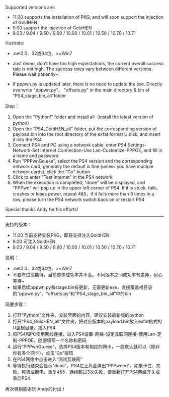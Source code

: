 Supported versions are:
- 11.00 supports the installation of PKG, and will soon support the injection of GoldHEN
- 9.00 support the injection of GoldHEN
- 9.03 / 9.04 / 9.50 / 9.60 / 10.00 / 10.01 / 10.50 / 10.70 / 10.71

illustrate:
- .net2.0、32或64位、>=Win7 

- Just demo, don’t have too high expectations, the current overall success rate is not high. The success rates vary between different versions. Please wait patiently~

- If pppwn.py is updated later, there is no need to update the exe. Directly overwrite "pppwn.py"、 "offsets.py" in the main directory & bin of “PS4_stage_bin_all”folder

Step：
1. Open the "Python!" folder and install all（install the latest version of python）
2. Open the "PS4_GoldHEN_all" folder, put the corresponding version of payload.bin into the root directory of the exfat format U disk, and insert it into the PS4
3. Connect PS4 and PC using a network cable, enter PS4 Settings-Network-Set Internet Connection-Use Lan-Customize-PPPOE, and fill in a name and password.
4. Run "PPPwnGo.exe", select the PS4 version and the corresponding network card, generally the default is fine (unless you have multiple network cards), click the "Go" button
5. Click to enter "Test Internet" in the PS4 network
6. When the execution is completed, "done" will be displayed, and "PPPwn" will pop up in the upper left corner of PS4. If it is stuck, fails, crashes or loses power, repeat 4&5，if it fails more than 3 times in a row, please  turn the PS4 network switch back on or restart PS4

Special thanks Andy for his efforts!



----------------------------------------------------------------------------------------

支持的版本：
- 11.00 当前支持安装PKG，即将支持注入GoldHEN 
- 9.00 可注入GoldHEN 
- 9.03 / 9.04 / 9.50 / 9.60 / 10.00 / 10.01 / 10.50 / 10.70 / 10.71

说明：
- .net2.0、32或64位、>=Win7 
- 不要有过高期待，当前整体成功率并不高，不同版本之间成功率有差异，耐心等待~
- 如果后续pppwn.py和stage.bin有更新，无需更新exe，直接覆盖根目录的“pppwn.py”、“offsets.py”和“PS4_stage_bin_all”中的bin

简要步骤：
1. 打开“Python!”文件夹，安装里面的内容，建议安装最新版的python
2. 打开“PS4_GoldHEN_all”文件夹，把对应版本的payload.bin放入exfat格式的U盘根目录，插入PS4
3. 把PS4和PC使用网线连接，进入PS4设置-网络-设定互联网连接-使用Lan-定制-PPPOE，随便填写一个名称和密码
4. 运行“PPPwnGo.exe”，选择PS4版本和相应的网卡，一般默认就可以（除非你有多个网卡），点击“Go”按钮
5. 在PS4网络中点击进入“测试互联网”
6. 等待执行结束会显示“done”，PS4左上角会弹出“PPPwned”，如果卡住、失败、死机或断电，重复4&5，连续超过3次失败，请重新打开PS4网络开关或重启PS4


再次特别感谢阮·Andy的付出！
